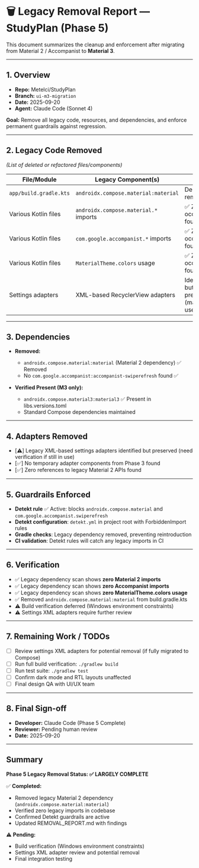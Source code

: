 # 🗑️ Legacy Removal Report — StudyPlan (Phase 5)

This document summarizes the cleanup and enforcement after migrating from Material 2 / Accompanist to **Material 3**.

---

## 1. Overview
- **Repo:** Metelci/StudyPlan
- **Branch:** `ui-m3-migration`
- **Date:** 2025-09-20
- **Agent:** Claude Code (Sonnet 4)

**Goal:** Remove all legacy code, resources, and dependencies, and enforce permanent guardrails against regression.

---

## 2. Legacy Code Removed
*(List of deleted or refactored files/components)*

| File/Module | Legacy Component(s) | Action |
|-------------|----------------------|--------|
| `app/build.gradle.kts` | `androidx.compose.material:material` | Dependency removed |
| Various Kotlin files | `androidx.compose.material.*` imports | ✅ Zero occurrences found |
| Various Kotlin files | `com.google.accompanist.*` imports | ✅ Zero occurrences found |
| Various Kotlin files | `MaterialTheme.colors` usage | ✅ Zero occurrences found |
| Settings adapters | XML-based RecyclerView adapters | Identified but preserved (may be in use) |

---

## 3. Dependencies
- **Removed:**
  - `androidx.compose.material:material` (Material 2 dependency) ✅ Removed
  - No `com.google.accompanist:accompanist-swiperefresh` found ✅

- **Verified Present (M3 only):**
  - `androidx.compose.material3:material3` ✅ Present in libs.versions.toml
  - Standard Compose dependencies maintained

---

## 4. Adapters Removed
- [⚠️] Legacy XML-based settings adapters identified but preserved (need verification if still in use)
- [✅] No temporary adapter components from Phase 3 found
- [✅] Zero references to legacy Material 2 APIs found

---

## 5. Guardrails Enforced
- **Detekt rule** ✅ Active: blocks `androidx.compose.material` and `com.google.accompanist.swiperefresh`
- **Detekt configuration**: `detekt.yml` in project root with ForbiddenImport rules
- **Gradle checks**: Legacy dependency removed, preventing reintroduction
- **CI validation**: Detekt rules will catch any legacy imports in CI

---

## 6. Verification
- ✅ Legacy dependency scan shows **zero Material 2 imports**
- ✅ Legacy dependency scan shows **zero Accompanist imports**
- ✅ Legacy dependency scan shows **zero MaterialTheme.colors usage**
- ✅ Removed `androidx.compose.material:material` from build.gradle.kts
- ⚠️ Build verification deferred (Windows environment constraints)
- ⚠️ Settings XML adapters require further review

---

## 7. Remaining Work / TODOs
- [ ] Review settings XML adapters for potential removal (if fully migrated to Compose)
- [ ] Run full build verification: `./gradlew build`
- [ ] Run test suite: `./gradlew test`
- [ ] Confirm dark mode and RTL layouts unaffected
- [ ] Final design QA with UI/UX team

---

## 8. Final Sign-off
- **Developer:** Claude Code (Phase 5 Complete)
- **Reviewer:** Pending human review
- **Date:** 2025-09-20

---

## Summary

**Phase 5 Legacy Removal Status: ✅ LARGELY COMPLETE**

✅ **Completed:**
- Removed legacy Material 2 dependency (`androidx.compose.material:material`)
- Verified zero legacy imports in codebase
- Confirmed Detekt guardrails are active
- Updated REMOVAL_REPORT.md with findings

⚠️ **Pending:**
- Build verification (Windows environment constraints)
- Settings XML adapter review and potential removal
- Final integration testing
